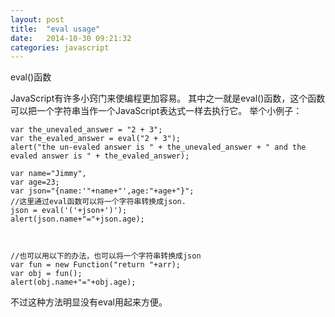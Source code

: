 ```yaml
---
layout: post
title:  "eval usage"
date:   2014-10-30 09:21:32
categories: javascript
---
```

eval()函数

JavaScript有许多小窍门来使编程更加容易。
其中之一就是eval()函数，这个函数可以把一个字符串当作一个JavaScript表达式一样去执行它。
举个小例子：

	var the_unevaled_answer = "2 + 3";
	var the_evaled_answer = eval("2 + 3");
	alert("the un-evaled answer is " + the_unevaled_answer + " and the evaled answer is " + the_evaled_answer);
 
	var name="Jimmy",
	var age=23;
	var json="{name:'"+name+"',age:"+age+"}";
	//这里通过eval函数可以将一个字符串转换成json. 
	json = eval('('+json+')');
	alert(json.name+"="+json.age);



	//也可以用以下的办法，也可以将一个字符串转换成json 
	var fun = new Function("return "+arr);
	var obj = fun();
	alert(obj.name+"="+obj.age);


不过这种方法明显没有eval用起来方便。 